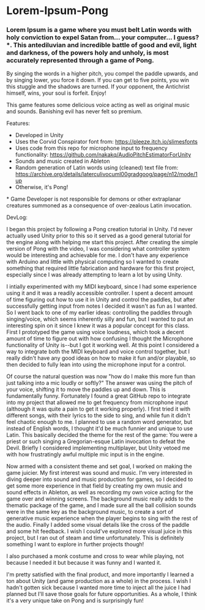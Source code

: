 # Lorem-Ipsum-Pong

### Lorem Ipsum is a game where you must belt Latin words with holy conviction to expel Satan from... your computer... I guess?\*. This antediluvian and incredible battle of good and evil, light and darkness, of the powers holy and unholy, is most accurately represented through a game of Pong. 

By singing the words in a higher pitch, you compel the paddle upwards, and by singing lower, you force it down. If you can get to five points, you win this stuggle and the shadows are turned. If your opponent, the Antichrist himself, wins, your soul is forfeit. Enjoy!

This game features some delicious voice acting as well as original music and sounds. Banishing evil has never felt so premium.

Features:
- Developed in Unity
- Uses the Corvid Conspirator font from: https://pleeze.itch.io/slimesfonts
- Uses code from this repo for microphone input to frequency functionality: https://github.com/nakakq/AudioPitchEstimatorForUnity
- Sounds and music created in Ableton
- Random generation of Latin words using (cleaned) text file from: https://archive.org/details/laterculivocuml00gradgoog/page/n12/mode/1up
- Otherwise, it's Pong\!
  
\* Game Developer is not responsible for demons or other extraplanar creatures summoned as a consequence of over-zealous Latin invocation.

DevLog:

I began this project by following a Pong creation tutorial in Unity. I'd never actually used Unity prior to this so it served as a good general tutorial for the engine along with helping me start this project. After creating the simple version of Pong with the video, I was considering what controller system would be interesting and achievable for me. I don't have any experience with Arduino and little with physical computing so I wanted to create something that required little fabrication and hardware for this first project, especially since I was already attempting to learn a lot by using Unity. 

I intially experimented with my MIDI keyboard, since I had some experience using it and it was a readily accessible controller. I spent a decent amount of time figuring out how to use it in Unity and control the paddles, but after successfully getting input from notes I decided it wasn't as fun as I wanted. So I went back to one of my earlier ideas: controlling the paddles through singing/voice, which seems inherently silly and fun, but I wanted to put an interesting spin on it since I knew it was a popular concept for this class. First I prototyped the game using voice loudness, which took a decent amount of time to figure out with how confusing I thought the Microphone functionality of Unity is--but I got it working well. At this point I considered a way to integrate both the MIDI keyboard and voice control together, but I really didn't have any good ideas on how to make it fun and/or playable, so then decided to fully lean into using the microphone input for a control.

Of course the natural question was now "how do I make this more fun than just talking into a mic loudly or softly?" The answer was using the pitch of your voice, shifting it to move the paddles up and down. This is fundamentally funny. Fortunately I found a great GitHub repo to integrate into my project that allowed me to get frequency from microphone input (although it was quite a pain to get it working properly). I first tried it with different songs, with their lyrics to the side to sing, and while fun it didn't feel chaotic enough to me. I planned to use a random word generator, but instead of English words, I thought it'd be much funnier and unique to use Latin. This basically decided the theme for the rest of the game: You were a priest or such singing a Gregorian-esque Latin invocation to defeat the Devil. Briefly I considered implementing multiplayer, but Unity vetoed me with how frustratingly awful multiple mic input is in the engine.

Now armed with a consistent theme and set goal, I worked on making the game juicier. My first interest was sound and music. I'm very interested in diving deeper into sound and music production for games, so I decided to get some more experience in that field by creating my own music and sound effects in Ableton, as well as recording my own voice acting for the  game over and winning screens. The background music really adds to the thematic package of the game, and I made sure all the ball collision sounds were in the same key as the background music, to create a sort of generative music experience when the player begins to sing with the rest of the audio. Finally I added some visual details like the cross of the paddle and some hit feedback. I wish I could've explored more visual juice in this project, but I ran out of steam and time unfortunately. This is definitely something I want to explore in further projects though!

I also purchased a monk costume and cross to wear while playing, not because I needed it but because it was funny and I wanted it.

I'm pretty satisfied with the final product, and more importantly I learned a ton about Unity (and game production as a whole) in the process. I wish I hadn't gotten sick because I wanted more time to inject all the juice I had planned but I'll save those goals for future opportunities. As a whole, I think it's a very unique take on Pong and is surprisingly fun!
